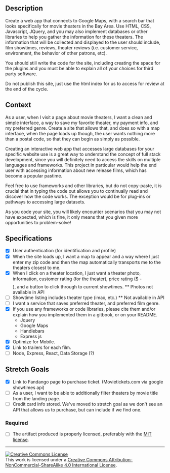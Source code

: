 ## Description
Create a web app that connects to Google Maps, with a search bar that looks specifically for movie theaters in the Bay Area. Use HTML, CSS, Javascript, JQuery, and you may also implement databases or other libraries to help you gather the information for these theaters. The information that will be collected and displayed to the user should include, film showtimes, reviews, theater reviews (i.e. customer service, environment, the behavior of other patrons, etc).

You should still write the code for the site, including creating the space for the plugins and you must be able to explain all of your choices for third party software.

Do not publish this site, just use the html index for us to access for review at the end of the cycle.

## Context

As a user, when I visit a page about movie theaters, I want a clean and simple interface, a way to save my favorite theater, my payment info, and my preferred genre. Create a site that allows that, and does so with a map interface, when the page loads up though, the user wants nothing more than a postal code, so that they can begin as simply as possible.

Creating an interactive web app that accesses large databases for your specific website use is a great way to understand the concept of full stack development, since you will definitely need to access the skills on multiple languages and frameworks. This project in particular would help the end user with accessing information about new release films, which has become a popular pastime.

Feel free to use frameworks and other libraries, but do not copy-paste, it is crucial that in typing the code out allows you to continually read and discover how the code works. The exception would be for plug-ins or pathways to accessing large datasets.

As you code your site, you will likely encounter scenarios that you may not have expected, which is fine, it only means that you given more opportunities to problem-solve!

## Specifications
- [X] User authentication (for identification and profile)
- [X] When the site loads up, I want a map to appear and a way where I just enter my zip code and then the map automatically transports me to the theaters closest to me.
- [X] When I click on a theater location, I just want a theater photo, information, customer rating (for the theater), price rating ($ - $$$$), and a button to click through to current showtimes. ** Photos not available in API
- [ ] Showtime listing includes theater type (imax, etc.) ** Not available in API
- [ ] I want a  service that saves preferred theater, and preferred film genre.
- [X] If you use any frameworks or code libraries, please cite them and/or explain how you implemented them in a gitbook, or on your README.
  - Jquery
  - Google Maps
  - Handlebars
  - Express js
- [X] Optimize for Mobile.
- [X] Link to trailers for each film.
- [ ] Node, Express, React, Data Storage (?)

## Stretch Goals
- [X] Link to Fandango page to purchase ticket. (Movietickets.com via google showtimes api)
- [ ] As a user, I want to be able to additionally filter theaters by movie title from the landing page.
- [ ] Credit card info stored. We've moved to stretch goal as we don't see an API that allows us to purchase, but can include if we find one.

### Required

- [ ] The artifact produced is properly licensed, preferably with the [MIT license][mit-license].

---

<!-- LICENSE -->

<a rel="license" href="http://creativecommons.org/licenses/by-nc-sa/4.0/"><img alt="Creative Commons License" style="border-width:0" src="https://i.creativecommons.org/l/by-nc-sa/4.0/80x15.png" /></a>
<br />This work is licensed under a <a rel="license" href="http://creativecommons.org/licenses/by-nc-sa/4.0/">Creative Commons Attribution-NonCommercial-ShareAlike 4.0 International License</a>.

[mit-license]: https://opensource.org/licenses/MIT

